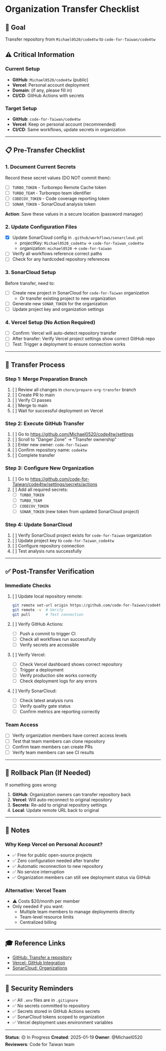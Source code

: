 # Organization Transfer Checklist

## 🎯 Goal
Transfer repository from `Michael0520/code4tw` to `code-for-Taiwan/code4tw`

## ⚠️ Critical Information

### Current Setup
- **GitHub**: `Michael0520/code4tw` (public)
- **Vercel**: Personal account deployment
- **Domain**: (if any, please fill in)
- **CI/CD**: GitHub Actions with secrets

### Target Setup
- **GitHub**: `code-for-Taiwan/code4tw`
- **Vercel**: Keep on personal account (recommended)
- **CI/CD**: Same workflows, update secrets in organization

---

## 📋 Pre-Transfer Checklist

### 1. Document Current Secrets
Record these secret values (DO NOT commit them):

- [ ] `TURBO_TOKEN` - Turborepo Remote Cache token
- [ ] `TURBO_TEAM` - Turborepo team identifier
- [ ] `CODECOV_TOKEN` - Code coverage reporting token
- [ ] `SONAR_TOKEN` - SonarCloud analysis token

**Action**: Save these values in a secure location (password manager)

### 2. Update Configuration Files
- [x] Update SonarCloud config in `.github/workflows/sonarcloud.yml`
  - projectKey: `Michael0520_code4tw` → `code-for-Taiwan_code4tw`
  - organization: `michael0520` → `code-for-taiwan`
- [ ] Verify all workflows reference correct paths
- [ ] Check for any hardcoded repository references

### 3. SonarCloud Setup
Before transfer, need to:
- [ ] Create new project in SonarCloud for `code-for-Taiwan` organization
  - Or transfer existing project to new organization
- [ ] Generate new `SONAR_TOKEN` for the organization
- [ ] Update project key and organization settings

### 4. Vercel Setup (No Action Required)
- [ ] Confirm: Vercel will auto-detect repository transfer
- [ ] After transfer: Verify Vercel project settings show correct GitHub repo
- [ ] Test: Trigger a deployment to ensure connection works

---

## 🚀 Transfer Process

### Step 1: Merge Preparation Branch
1. [ ] Review all changes in `chore/prepare-org-transfer` branch
2. [ ] Create PR to main
3. [ ] Verify CI passes
4. [ ] Merge to main
5. [ ] Wait for successful deployment on Vercel

### Step 2: Execute GitHub Transfer
1. [ ] Go to https://github.com/Michael0520/code4tw/settings
2. [ ] Scroll to "Danger Zone" → "Transfer ownership"
3. [ ] Enter new owner: `code-for-Taiwan`
4. [ ] Confirm repository name: `code4tw`
5. [ ] Complete transfer

### Step 3: Configure New Organization
1. [ ] Go to https://github.com/code-for-Taiwan/code4tw/settings/secrets/actions
2. [ ] Add all required secrets:
   - [ ] `TURBO_TOKEN`
   - [ ] `TURBO_TEAM`
   - [ ] `CODECOV_TOKEN`
   - [ ] `SONAR_TOKEN` (new token from updated SonarCloud project)

### Step 4: Update SonarCloud
1. [ ] Verify SonarCloud project exists for `code-for-Taiwan` organization
2. [ ] Update project key to `code-for-Taiwan_code4tw`
3. [ ] Configure repository connection
4. [ ] Test analysis runs successfully

---

## ✅ Post-Transfer Verification

### Immediate Checks
1. [ ] Update local repository remote:
   ```bash
   git remote set-url origin https://github.com/code-for-Taiwan/code4tw.git
   git remote -v  # Verify
   git pull       # Test connection
   ```

2. [ ] Verify GitHub Actions:
   - [ ] Push a commit to trigger CI
   - [ ] Check all workflows run successfully
   - [ ] Verify secrets are accessible

3. [ ] Verify Vercel:
   - [ ] Check Vercel dashboard shows correct repository
   - [ ] Trigger a deployment
   - [ ] Verify production site works correctly
   - [ ] Check deployment logs for any errors

4. [ ] Verify SonarCloud:
   - [ ] Check latest analysis runs
   - [ ] Verify quality gate status
   - [ ] Confirm metrics are reporting correctly

### Team Access
- [ ] Verify organization members have correct access levels
- [ ] Test that team members can clone repository
- [ ] Confirm team members can create PRs
- [ ] Verify team members can see CI results

---

## 🔄 Rollback Plan (If Needed)

If something goes wrong:

1. **GitHub**: Organization owners can transfer repository back
2. **Vercel**: Will auto-reconnect to original repository
3. **Secrets**: Re-add to original repository settings
4. **Local**: Update remote URL back to original

---

## 📝 Notes

### Why Keep Vercel on Personal Account?
- ✅ Free for public open-source projects
- ✅ Zero configuration needed after transfer
- ✅ Automatic reconnection to new repository
- ✅ No service interruption
- ✅ Organization members can still see deployment status via GitHub

### Alternative: Vercel Team
- ⚠️ Costs $20/month per member
- Only needed if you want:
  - Multiple team members to manage deployments directly
  - Team-level resource limits
  - Centralized billing

---

## 🎓 Reference Links

- [GitHub: Transfer a repository](https://docs.github.com/en/repositories/creating-and-managing-repositories/transferring-a-repository)
- [Vercel: GitHub Integration](https://vercel.com/docs/concepts/git/vercel-for-github)
- [SonarCloud: Organizations](https://docs.sonarcloud.io/organizations/overview/)

---

## 🔐 Security Reminders

- ✅ All `.env` files are in `.gitignore`
- ✅ No secrets committed to repository
- ✅ Secrets stored in GitHub Actions secrets
- ✅ SonarCloud tokens scoped to organization
- ✅ Vercel deployment uses environment variables

---

**Status**: 🟡 In Progress
**Created**: 2025-01-19
**Owner**: @Michael0520
**Reviewers**: Code for Taiwan team
